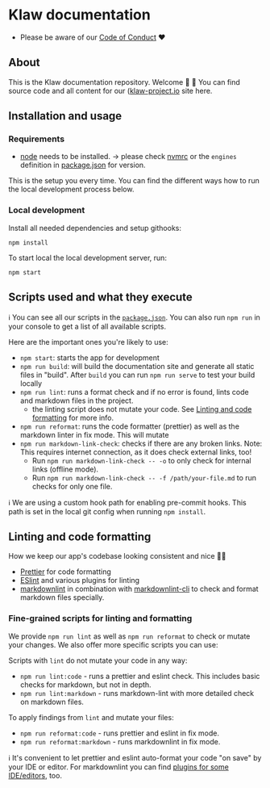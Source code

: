 # Klaw documentation

- Please be aware of our [Code of Conduct](CODE_OF_CONDUCT.md) ❤️

## About

This is the Klaw documentation repository. Welcome 👋 🎉
You can find source code and all content for our ([klaw-project.io](https://www.klaw-project.io/) site here.

## Installation and usage

### Requirements

- [node](https://nodejs.org/en/) needs to be installed.
  -> please check [nvmrc](.nvmrc) or the `engines` definition in [package.json](package.json) for version.

This is the setup you every time. You can find the different ways how to run the local development process below.

### Local development

Install all needed dependencies and setup githooks:

```shell
npm install
```

To start local the local development server, run:

```shell
npm start
```

## Scripts used and what they execute

ℹ️ You can see all our scripts in the [`package.json`](package.json).
You can also run `npm run` in your console to get a list of all available scripts.

Here are the important ones you're likely to use:

- `npm start`: starts the app for development
- `npm run build`: will build the documentation site and generate all static files in "build". After `build` you can
  run `npm run serve` to test your build locally
- `npm run lint`: runs a format check and if no error is found, lints code and markdown files in the project.
    - the linting script does not mutate your code. See [Linting and code formatting](#linting-and-code-formatting) for
      more info.
- `npm run reformat`: runs the code formatter (prettier) as well as the markdown linter in fix mode. This will mutate
- `npm run markdown-link-check`: checks if there are any broken links. Note: This requires internet connection, as it
  does check external links, too!
    - Run `npm run markdown-link-check -- -o` to only check for internal links (offline mode).
    - Run `npm run markdown-link-check -- -f /path/your-file.md` to run checks for only one file.

ℹ️ We are using a custom hook path for enabling pre-commit hooks. This path is set in the local git config when
running `npm install`.

## Linting and code formatting

How we keep our app's codebase looking consistent and nice 💅🏼

- [Prettier](https://prettier.io/) for code formatting
- [ESlint](https://eslint.org/) and various plugins for linting
- [markdownlint](https://github.com/DavidAnson/markdownlint) in combination
  with [markdownlint-cli](https://github.com/igorshubovych/markdownlint-cli) to check and format markdown files
  specially.

### Fine-grained scripts for linting and formatting

We provide `npm run lint` as well as `npm run reformat` to check or mutate your changes. We also offer more specific
scripts you can use:

Scripts with `lint` do not mutate your code in any way:

- `npm run lint:code` - runs a prettier and eslint check. This includes basic checks for markdown, but not
  in depth.
- `npm run lint:markdown` - runs markdown-lint with more detailed check on markdown files.

To apply findings from `lint` and mutate your files:

- `npm run reformat:code` - runs prettier and eslint in fix mode.
- `npm run reformat:markdown` - runs markdownlint in fix mode.

ℹ️ It's convenient to let prettier and eslint auto-format your code "on save" by your IDE or editor. For markdownlint
you can find [plugins for some IDE/editors](https://github.com/DavidAnson/markdownlint#related), too.
